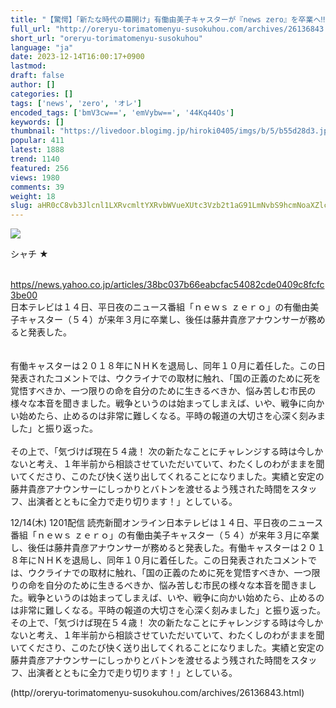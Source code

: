```yaml
---
title: "【驚愕】「新たな時代の幕開け」有働由美子キャスターが『news zero』を卒業へ‼ "
full_url: "http://oreryu-torimatomenyu-susokuhou.com/archives/26136843.html"
short_url: "oreryu-torimatomenyu-susokuhou"
language: "ja"
date: 2023-12-14T16:00:17+0900
lastmod: 
draft: false
author: []
categories: []
tags: ['news', 'zero', 'オレ']
encoded_tags: ['bmV3cw==', 'emVybw==', '44Kq44Os']
keywords: []
thumbnail: "https://livedoor.blogimg.jp/hiroki0405/imgs/b/5/b55d28d3.jpg"
popular: 411
latest: 1888
trend: 1140
featured: 256
views: 1980
comments: 39
weight: 18
slug: aHR0cC8vb3Jlcnl1LXRvcmltYXRvbWVueXUtc3Vzb2t1aG91LmNvbS9hcmNoaXZlcy8yNjEzNjg0My5odG1s
---
```


![](https://livedoor.blogimg.jp/hiroki0405/imgs/b/5/b55d28d3.jpg)

<div><p>シャチ ★ </p><br> <a target='_blank' href='https//news.yahoo.co.jp/articles/38bc037b66eabcfac54082cde0409c8fcfc3be00'>https//news.yahoo.co.jp/articles/38bc037b66eabcfac54082cde0409c8fcfc3be00</a> <br> 日本テレビは１４日、平日夜のニュース番組「ｎｅｗｓ ｚｅｒｏ」の有働由美子キャスター（５４）が来年３月に卒業し、後任は藤井貴彦アナウンサーが務めると発表した。 <br> <br> <br> 有働キャスターは２０１８年にＮＨＫを退局し、同年１０月に着任した。この日発表されたコメントでは、ウクライナでの取材に触れ、「国の正義のために死を覚悟すべきか、一つ限りの命を自分のために生きるべきか、悩み苦しむ市民の様々な本音を聞きました。戦争というのは始まってしまえば、いや、戦争に向かい始めたら、止めるのは非常に難しくなる。平時の報道の大切さを心深く刻みました」と振り返った。 <br> <br> その上で、「気づけば現在５４歳！ 次の新たなことにチャレンジする時は今しかないと考え、１年半前から相談させていただいていて、わたくしのわがままを聞いてくださり、このたび快く送り出してくれることになりました。実績と安定の藤井貴彦アナウンサーにしっかりとバトンを渡せるよう残された時間をスタッフ、出演者とともに全力で走り切ります！」としている。 <p>12/14(木) 1201配信 読売新聞オンライン日本テレビは１４日、平日夜のニュース番組「ｎｅｗｓ ｚｅｒｏ」の有働由美子キャスター（５４）が来年３月に卒業し、後任は藤井貴彦アナウンサーが務めると発表した。有働キャスターは２０１８年にＮＨＫを退局し、同年１０月に着任した。この日発表されたコメントでは、ウクライナでの取材に触れ、「国の正義のために死を覚悟すべきか、一つ限りの命を自分のために生きるべきか、悩み苦しむ市民の様々な本音を聞きました。戦争というのは始まってしまえば、いや、戦争に向かい始めたら、止めるのは非常に難しくなる。平時の報道の大切さを心深く刻みました」と振り返った。その上で、「気づけば現在５４歳！ 次の新たなことにチャレンジする時は今しかないと考え、１年半前から相談させていただいていて、わたくしのわがままを聞いてくださり、このたび快く送り出してくれることになりました。実績と安定の藤井貴彦アナウンサーにしっかりとバトンを渡せるよう残された時間をスタッフ、出演者とともに全力で走り切ります！」としている。</p></div>

(http//oreryu-torimatomenyu-susokuhou.com/archives/26136843.html)
